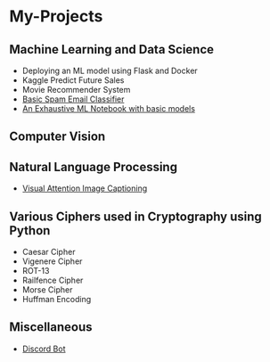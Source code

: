 # My-Projects

## Machine Learning and Data Science
- Deploying an ML model using Flask and Docker
- Kaggle Predict Future Sales
- Movie Recommender System
- [Basic Spam Email Classifier](https://github.com/aquantumreality/My-Projects/tree/main/ML/Spam%20Email%20Detection)
- [An Exhaustive ML Notebook with basic models](https://github.com/aquantumreality/My-Projects/tree/main/ML/Exhaustive%20ML%20Notebook)

## Computer Vision 


## Natural Language Processing 
- [Visual Attention Image Captioning](https://github.com/aquantumreality/My-Projects/tree/main/NLP/Visual_Attention_Image_Captioning)

## Various Ciphers used in Cryptography using Python
- Caesar Cipher
- Vigenere Cipher
- ROT-13
- Railfence Cipher
- Morse Cipher
- Huffman Encoding

## Miscellaneous
- [Discord Bot](https://github.com/aquantumreality/Discord-Bot)
